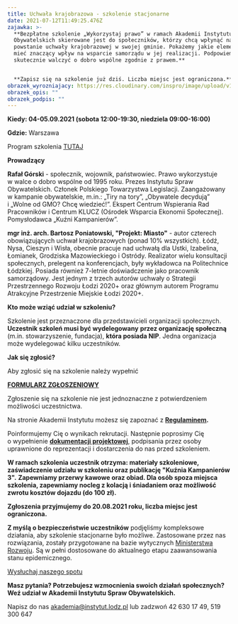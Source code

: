 ```yaml
---
title: Uchwała krajobrazowa - szkolenie stacjonarne
date: 2021-07-12T11:49:25.476Z
zajawka: >-
  **Bezpłatne szkolenie „Wykorzystaj prawo” w ramach Akademii Instytutu Spraw
  Obywatelskich skierowane jest do społeczników, którzy chcą wpłynąć na
  powstanie uchwały krajobrazowej w swojej gminie. Pokażemy jakie elementy mogą
  mieć znaczący wpływ na wsparcie samorządu w jej realizacji. Podpowiemy jak
  skutecznie walczyć o dobro wspólne zgodnie z prawem.**


  **Zapisz się na szkolenie już dziś. Liczba miejsc jest ograniczona.**
obrazek_wyrozniajacy: https://res.cloudinary.com/inspro/image/upload/v1626940592/aiso/Zdj%C4%99cia%20szkolenia/foto3768512.png
obrazek_opis: ""
obrazek_podpis: ""
---
```

**Kiedy: 04-05.09.2021 (sobota 12:00-19:30, niedziela 09:00-16:00)**

**Gdzie:** Warszawa

Program szkolenia [TUTAJ](https://res.cloudinary.com/inspro/image/upload/v1627637618/aiso/Zdj%C4%99cia%20szkolenia/Program_szkolenia_Akademia_uchwala_krajobrazowa.pdf)

**Prowadzący**

**Rafał Górski** - społecznik, wojownik, państwowiec. Prawo wykorzystuje w walce o dobro wspólne od 1995 roku. Prezes Instytutu Spraw Obywatelskich. Członek Polskiego Towarzystwa Legislacji. Zaangażowany w kampanie obywatelskie, m.in.: „Tiry na tory”, „Obywatele decydują” i „Wolne od GMO? Chcę wiedzieć!”. Ekspert Centrum Wspierania Rad Pracowników i Centrum KLUCZ (Ośrodek Wsparcia Ekonomii Społecznej). Pomysłodawca „Kuźni Kampanierów”.

**mgr inż. arch. Bartosz Poniatowski, "Projekt: Miasto"** - autor czterech obowiązujących uchwał krajobrazowych (ponad 10% wszystkich). Łódź, Nysa, Cieszyn i Wisła, obecnie pracuje nad uchwałą dla Ustki, Izabelina, Łomianek, Grodziska Mazowieckiego i Ostródy. Realizator wielu konsultacji społecznych, prelegent na konferencjach, były wykładowca na Politechnice Łódzkiej. Posiada również 7-letnie doświadczenie jako pracownik samorządowy. Jest jednym z trzech autorów uchwały o Strategii Przestrzennego Rozwoju Łodzi 2020+ oraz głównym autorem Programu Atrakcyjne Przestrzenie Miejskie Łodzi 2020+.

**Kto może wziąć udział w szkoleniu?**

Szkolenie jest przeznaczone dla przedstawicieli organizacji społecznych. **Uczestnik szkoleń musi być wydelegowany** **przez organizację społeczną** (m.in. stowarzyszenie, fundacja), **która posiada NIP**. Jedna organizacja może wydelegować kilku uczestników.

**Jak się zgłosić?**

Aby zgłosić się na szkolenie należy wypełnić[](https://forms.gle/QDVnGAVcfetC9gTW8)

**[FORMULARZ ZGŁOSZENIOWY](https://forms.gle/QDVnGAVcfetC9gTW8)**

Zgłoszenie się na szkolenie nie jest jednoznaczne z potwierdzeniem możliwości uczestnictwa.

Na stronie Akademii Instytutu możesz się zapoznać z **[Regulaminem](https://res.cloudinary.com/inspro/raw/upload/v1601120217/aiso/regulamin_z_zalacznikami.zip).**

Poinformujemy Cię o wynikach rekrutacji. Następnie poprosimy Cię o wypełnienie **[dokumentacji projektowej](https://res.cloudinary.com/inspro/raw/upload/v1595492482/aiso/dokumenty_przystapienia_do_projektu.zip)**, podpisania przez osoby uprawnione do reprezentacji i dostarczenia do nas przed szkoleniem.

**W ramach szkolenia uczestnik otrzyma: materiały szkoleniowe, zaświadczenie udziału w szkoleniu oraz publikację "Kuźnia Kampanierów 3".** **Zapewniamy przerwy kawowe oraz obiad. Dla osób spoza miejsca szkolenia, zapewniamy nocleg z kolacją i śniadaniem oraz możliwość zwrotu kosztów dojazdu (do 100 zł).**

**Zgłoszenia przyjmujemy do 20.08.2021 roku, liczba miejsc jest ograniczona.**

**Z myślą o bezpieczeństwie uczestników** podjęliśmy kompleksowe działania, aby szkolenie stacjonarne było możliwe. Zastosowane przez nas rozwiązania, zostały przygotowane na bazie wytycznych [Ministerstwa Rozwoju](https://www.gov.pl/web/rozwoj/spotkania-biznesowe-szkolenia-konferencje-i-kongresy). Są w pełni dostosowane do aktualnego etapu zaawansowania stanu epidemicznego.

[Wysłuchaj naszego spotu](https://instytutsprawobywatelskich.pl/wp-content/uploads/2021/02/spot-aiso.mp3)

**Masz pytania? Potrzebujesz wzmocnienia swoich działań społecznych? Weź udział w Akademii Instytutu Spraw Obywatelskich.**

Napisz do nas [akademia@instytut.lodz.pl](mailto:akademia@instytut.lodz.pl) lub zadzwoń 42 630 17 49, 519 300 647